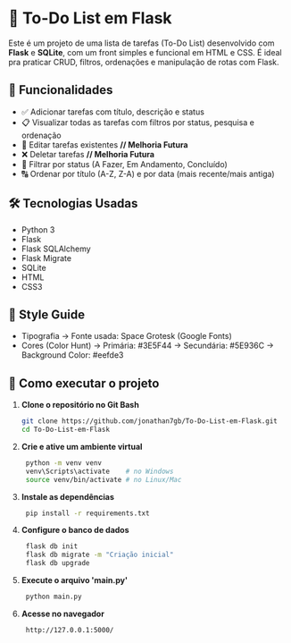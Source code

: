# 📝 To-Do List em Flask

Este é um projeto de uma lista de tarefas (To-Do List) desenvolvido com **Flask** e **SQLite**, com um front simples e funcional em HTML e CSS. É ideal pra praticar CRUD, filtros, ordenações e manipulação de rotas com Flask.

## 📌 Funcionalidades

- ✅ Adicionar tarefas com título, descrição e status
- 📋 Visualizar todas as tarefas com filtros por status, pesquisa e ordenação
- 📝 Editar tarefas existentes **// Melhoria Futura**
- ❌ Deletar tarefas **// Melhoria Futura**
- 🔎 Filtrar por status (A Fazer, Em Andamento, Concluído)
- 🔠 Ordenar por título (A-Z, Z-A) e por data (mais recente/mais antiga)

## 🛠️ Tecnologias Usadas
- Python 3
- Flask
- Flask SQLAlchemy
- Flask Migrate
- SQLite
- HTML
- CSS3 

## 🎨 Style Guide
- Tipografia -> Fonte usada: Space Grotesk (Google Fonts)
- Cores (Color Hunt)  -> Primária: #3E5F44 
         -> Secundária: #5E936C
         -> Background Color: #eefde3 

## 🚀 Como executar o projeto

1. **Clone o repositório no Git Bash**
   ```bash
   git clone https://github.com/jonathan7gb/To-Do-List-em-Flask.git
   cd To-Do-List-em-Flask
   ```
   
2. **Crie e ative um ambiente virtual**
   ```bash
    python -m venv venv
    venv\Scripts\activate    # no Windows
    source venv/bin/activate # no Linux/Mac
   ```
   
3. **Instale as dependências**
   ```bash
    pip install -r requirements.txt
   ```
   
4. **Configure o banco de dados**
   ```bash
    flask db init
    flask db migrate -m "Criação inicial"
    flask db upgrade
   ```
   
5. **Execute o arquivo 'main.py'**
   ```bash
    python main.py
   ```
   
6. **Acesse no navegador**
   ```bash
    http://127.0.0.1:5000/
   ```

